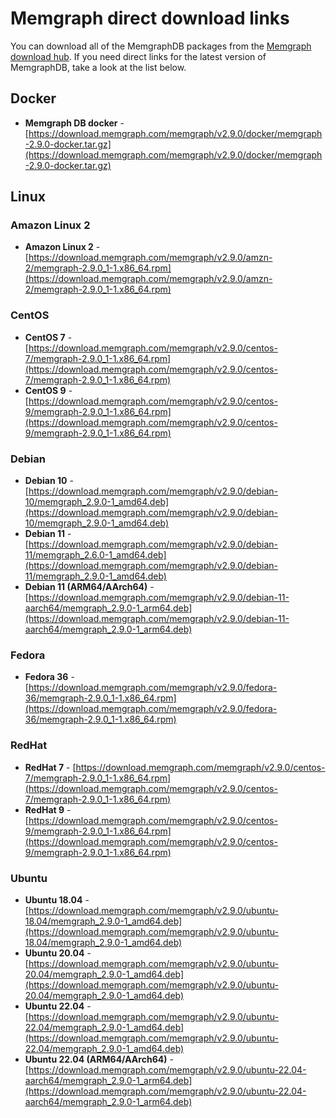 # Memgraph direct download links

You can download all of the MemgraphDB packages from the [Memgraph download
hub](https://memgraph.com/download/). If you need direct links for the latest
version of MemgraphDB, take a look at the list below.

## Docker

- **Memgraph DB docker** -
  [https://download.memgraph.com/memgraph/v2.9.0/docker/memgraph-2.9.0-docker.tar.gz](https://download.memgraph.com/memgraph/v2.9.0/docker/memgraph-2.9.0-docker.tar.gz)

## Linux

### Amazon Linux 2

- **Amazon Linux 2** -
  [https://download.memgraph.com/memgraph/v2.9.0/amzn-2/memgraph-2.9.0_1-1.x86_64.rpm](https://download.memgraph.com/memgraph/v2.9.0/amzn-2/memgraph-2.9.0_1-1.x86_64.rpm)


### CentOS

- **CentOS 7** -
  [https://download.memgraph.com/memgraph/v2.9.0/centos-7/memgraph-2.9.0_1-1.x86_64.rpm](https://download.memgraph.com/memgraph/v2.9.0/centos-7/memgraph-2.9.0_1-1.x86_64.rpm)
- **CentOS 9** -
  [https://download.memgraph.com/memgraph/v2.9.0/centos-9/memgraph-2.9.0_1-1.x86_64.rpm](https://download.memgraph.com/memgraph/v2.9.0/centos-9/memgraph-2.9.0_1-1.x86_64.rpm)

### Debian

- **Debian 10** -
  [https://download.memgraph.com/memgraph/v2.9.0/debian-10/memgraph_2.9.0-1_amd64.deb](https://download.memgraph.com/memgraph/v2.9.0/debian-10/memgraph_2.9.0-1_amd64.deb)
- **Debian 11** -
  [https://download.memgraph.com/memgraph/v2.9.0/debian-11/memgraph_2.6.0-1_amd64.deb](https://download.memgraph.com/memgraph/v2.9.0/debian-11/memgraph_2.9.0-1_amd64.deb)
- **Debian 11 (ARM64/AArch64)** -
  [https://download.memgraph.com/memgraph/v2.9.0/debian-11-aarch64/memgraph_2.9.0-1_arm64.deb](https://download.memgraph.com/memgraph/v2.9.0/debian-11-aarch64/memgraph_2.9.0-1_arm64.deb)


### Fedora

- **Fedora 36** - [https://download.memgraph.com/memgraph/v2.9.0/fedora-36/memgraph-2.9.0_1-1.x86_64.rpm](https://download.memgraph.com/memgraph/v2.9.0/fedora-36/memgraph-2.9.0_1-1.x86_64.rpm)

### RedHat

- **RedHat 7** -
  [https://download.memgraph.com/memgraph/v2.9.0/centos-7/memgraph-2.9.0_1-1.x86_64.rpm](https://download.memgraph.com/memgraph/v2.9.0/centos-7/memgraph-2.9.0_1-1.x86_64.rpm)
- **RedHat 9** -
  [https://download.memgraph.com/memgraph/v2.9.0/centos-9/memgraph-2.9.0_1-1.x86_64.rpm](https://download.memgraph.com/memgraph/v2.9.0/centos-9/memgraph-2.9.0_1-1.x86_64.rpm)


### Ubuntu

- **Ubuntu 18.04** -
  [https://download.memgraph.com/memgraph/v2.9.0/ubuntu-18.04/memgraph_2.9.0-1_amd64.deb](https://download.memgraph.com/memgraph/v2.9.0/ubuntu-18.04/memgraph_2.9.0-1_amd64.deb)
- **Ubuntu 20.04** -
  [https://download.memgraph.com/memgraph/v2.9.0/ubuntu-20.04/memgraph_2.9.0-1_amd64.deb](https://download.memgraph.com/memgraph/v2.9.0/ubuntu-20.04/memgraph_2.9.0-1_amd64.deb)
- **Ubuntu 22.04** -
  [https://download.memgraph.com/memgraph/v2.9.0/ubuntu-22.04/memgraph_2.9.0-1_amd64.deb](https://download.memgraph.com/memgraph/v2.9.0/ubuntu-22.04/memgraph_2.9.0-1_amd64.deb)
- **Ubuntu 22.04 (ARM64/AArch64)** -
  [https://download.memgraph.com/memgraph/v2.9.0/ubuntu-22.04-aarch64/memgraph_2.9.0-1_arm64.deb](https://download.memgraph.com/memgraph/v2.9.0/ubuntu-22.04-aarch64/memgraph_2.9.0-1_arm64.deb)